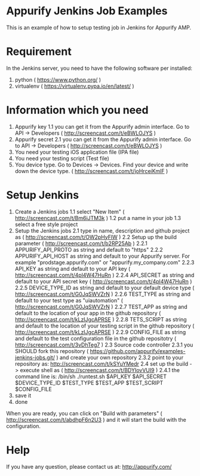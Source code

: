 Appurify Jenkins Job Examples
=============================

This is an example of how to setup testing job in Jenkins for Appurify AMP.

Requirement
===========

In the Jenkins server, you need to have the following software per installed:
1. python ( https://www.python.org/ )
2. virtualenv ( https://virtualenv.pypa.io/en/latest/ )

Information which you need
==========================
1. Appurify key
1.1 you can get it from the Appurify admin interface. Go to API -> Developers ( http://screencast.com/t/eBWLOJYS )
2. Appurify secret
2.1 you can get it from the Appurify admin interface. Go to API -> Developers ( http://screencast.com/t/eBWLOJYS )
3. You need your testing iOS application file (IPA file)
4. You need your testing script (Test file)
5. You device type. Go to Devices -> Devices. Find your device and write down the device type. ( http://screencast.com/t/joHrceiKmlF )

Setup Jenkins
=============
1. Create a Jenkins jobs
1.1 select "New Item" ( http://screencast.com/t/Bm6iJTM3k )
1.2 put a name in your job
1.3 select a free style project
2. Setup the Jenkins jobs
2.1 type in name, description and github project as ( http://screencast.com/t/OW2pHyFlW )
2.2 Setup up the build parameter ( http://screencast.com/t/b2RP25Ab )
2.2.1 APPURIFY_API_PROTO as string and default to "https"
2.2.2 APPURIFY_API_HOST as string and default to your Appurify server. For example "prodstage.appurify.com" or "appurify.my_company.com"
2.2.3 API_KEY as string and default to your API key ( http://screencast.com/t/4pl4W47HuRn )
2.2.4 API_SECRET as string and default to your API secret key ( http://screencast.com/t/4pl4W47HuRn )
2.2.5 DEVICE_TYPE_ID as string and default to your default device type ( http://screencast.com/t/G0JqSWVZrN )
2.2.6 TEST_TYPE as string and default to your test type as "uiautomation" ( http://screencast.com/t/G0JqSWVZrN )
2.2.7 TEST_APP as string and default to the location of your app in the github repository ( http://screencast.com/t/kLzIJgcAPRSE )
2.2.8 TETS_SCRIPT as string and default to the location of your testing script in the github repository ( http://screencast.com/t/kLzIJgcAPRSE )
2.2.9 CONFIG_FILE as string and default to the test configuration file in the github repositotry ( http://screencast.com/t/3vDhTeg7 )
2.3 Source code controller
2.3.1 you SHOULD fork this repository ( https://github.com/appurify/examples-jenkins-jobs.git/ )  and create your own repository
2.3.2 point to your repository as: http://screencast.com/t/kSYuYMedr
2.4 set up the build -> execute shell as ( http://screencast.com/t/BDYIovVUI9 )
2.4.1 the command line is: /bin/sh ./runtest.sh $API_KEY $API_SECRET $DEVICE_TYPE_ID $TEST_TYPE $TEST_APP $TEST_SCRIPT $CONFIG_FILE
3. save it
4. done

When you are ready, you can click on "Build with parameters" ( http://screencast.com/t/abdhpF6n2U3 ) and it will start the build with the configuration.

Help
====
If you have any question, please contact us at: http://appurify.com/

